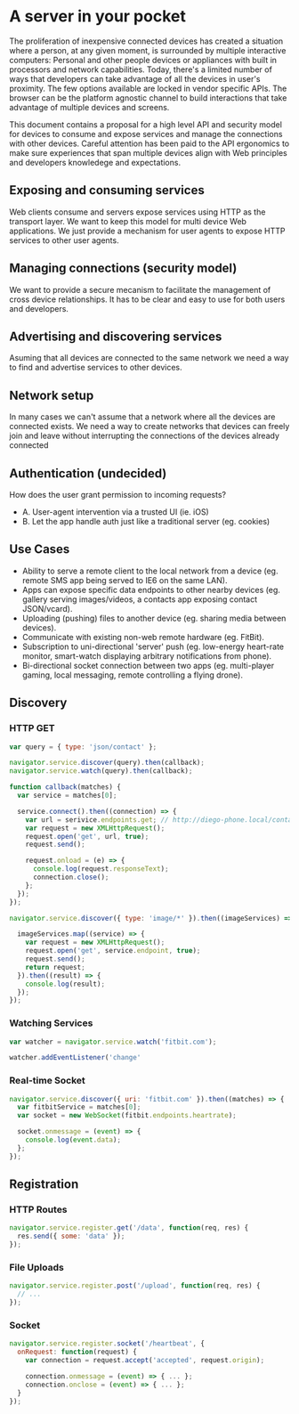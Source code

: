 # A server in your pocket

The proliferation of inexpensive connected devices has created a situation where a person, at any given moment, is surrounded by multiple interactive computers: Personal and other people devices or appliances with built in processors and network capabilities. Today, there's a limited number of ways that developers can take advantage of all the devices in user's proximity. The few options available are locked in vendor specific APIs. The browser can be the platform agnostic channel to build interactions that take advantage of multiple devices and screens.

This document contains a proposal for a high level API and security model for devices to consume and expose services and manage the connections with other devices. Careful attention has been paid to the API ergonomics to make sure experiences that span multiple devices align with Web principles and developers knowledege and expectations.

## Exposing and consuming services
Web clients consume and servers expose services using HTTP as the transport layer. We want to keep this model for multi device Web applications. We just provide a mechanism for user agents to expose HTTP services to other user agents.

## Managing connections (security model)
We want to provide a secure mecanism to facilitate the management of cross device relationships. It has to be clear and easy to use for both users and developers.

## Advertising and discovering services
Asuming that all devices are connected to the same network we need a way to find and advertise services to other devices.

## Network setup
In many cases we can't assume that a network where all the devices are connected exists. We need a way to create networks that devices can freely join and leave without interrupting the connections of the devices already connected

## Authentication (undecided)

How does the user grant permission to incoming requests?

- A. User-agent intervention via a trusted UI (ie. iOS)
- B. Let the app handle auth just like a traditional server (eg. cookies)

## Use Cases

- Ability to serve a remote client to the local network from a device (eg. remote SMS app being served to IE6 on the same LAN).
- Apps can expose specific data endpoints to other nearby devices (eg. gallery serving images/videos, a contacts app exposing contact JSON/vcard).
- Uploading (pushing) files to another device (eg. sharing media between devices).
- Communicate with existing non-web remote hardware (eg. FitBit).
- Subscription to uni-directional 'server' push (eg. low-energy heart-rate monitor, smart-watch displaying arbitrary notifications from phone).
- Bi-directional socket connection between two apps (eg. multi-player gaming, local messaging, remote controlling a flying drone).

## Discovery

### HTTP GET

```js
var query = { type: 'json/contact' };

navigator.service.discover(query).then(callback);
navigator.service.watch(query).then(callback);

function callback(matches) {
  var service = matches[0];

  service.connect().then((connection) => {
    var url = serivice.endpoints.get; // http://diego-phone.local/contacts-app/
    var request = new XMLHttpRequest();
    request.open('get', url, true);
    request.send();

    request.onload = (e) => {
      console.log(request.responseText);
      connection.close();
    };
  });
});
```

```js
navigator.service.discover({ type: 'image/*' }).then((imageServices) => {

  imageServices.map((service) => {
    var request = new XMLHttpRequest();
    request.open('get', service.endpoint, true);
    request.send();
    return request;
  }).then((result) => {
    console.log(result);
  });
});
```

### Watching Services

```js
var watcher = navigator.service.watch('fitbit.com');

watcher.addEventListener('change'
```

### Real-time Socket

```js
navigator.service.discover({ uri: 'fitbit.com' }).then((matches) => {
  var fitbitService = matches[0];
  var socket = new WebSocket(fitbit.endpoints.heartrate);

  socket.onmessage = (event) => {
    console.log(event.data);
  };
});
```

## Registration

### HTTP Routes

```js
navigator.service.register.get('/data', function(req, res) {
  res.send({ some: 'data' });
});
```

### File Uploads

```js
navigator.service.register.post('/upload', function(req, res) {
  // ...
});
```

### Socket

```js
navigator.service.register.socket('/heartbeat', {
  onRequest: function(request) {
    var connection = request.accept('accepted', request.origin);

    connection.onmessage = (event) => { ... };
    connection.onclose = (event) => { ... };
  }
});
